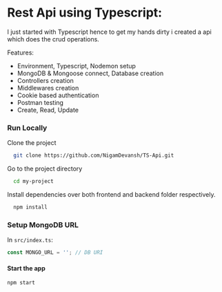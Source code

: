 
# Rest Api using Typescript:
 
I just started with Typescript hence to get my hands dirty i created a api which does the crud operations.

Features:

- Environment, Typescript, Nodemon setup
- MongoDB & Mongoose connect, Database creation
- Controllers creation
- Middlewares creation
- Cookie based authentication
- Postman testing
- Create, Read, Update

### Run Locally

Clone the project

```bash
  git clone https://github.com/NigamDevansh/TS-Api.git
```

Go to the project directory

```bash
  cd my-project
```

Install dependencies over both frontend and backend folder respectively.

```bash
  npm install
```
### Setup MongoDB URL

In `src/index.ts`:

```js
const MONGO_URL = ''; // DB URI
```

#### Start the app

```shell
npm start
```
